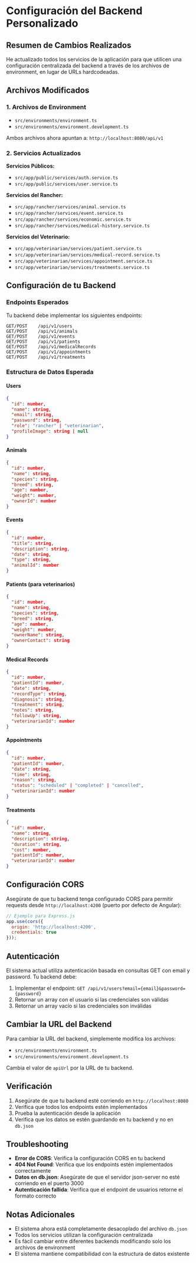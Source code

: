 # Configuración del Backend Personalizado

## Resumen de Cambios Realizados

He actualizado todos los servicios de la aplicación para que utilicen una configuración centralizada del backend a través de los archivos de environment, en lugar de URLs hardcodeadas.

## Archivos Modificados

### 1. Archivos de Environment
- `src/environments/environment.ts`
- `src/environments/environment.development.ts`

Ambos archivos ahora apuntan a: `http://localhost:8080/api/v1`

### 2. Servicios Actualizados

**Servicios Públicos:**
- `src/app/public/services/auth.service.ts`
- `src/app/public/services/user.service.ts`

**Servicios del Rancher:**
- `src/app/rancher/services/animal.service.ts`
- `src/app/rancher/services/event.service.ts`
- `src/app/rancher/services/economic.service.ts`
- `src/app/rancher/services/medical-history.service.ts`

**Servicios del Veterinario:**
- `src/app/veterinarian/services/patient.service.ts`
- `src/app/veterinarian/services/medical-record.service.ts`
- `src/app/veterinarian/services/appointment.service.ts`
- `src/app/veterinarian/services/treatments.service.ts`

## Configuración de tu Backend

### Endpoints Esperados

Tu backend debe implementar los siguientes endpoints:

```
GET/POST    /api/v1/users
GET/POST    /api/v1/animals
GET/POST    /api/v1/events
GET/POST    /api/v1/patients
GET/POST    /api/v1/medicalRecords
GET/POST    /api/v1/appointments
GET/POST    /api/v1/treatments
```

### Estructura de Datos Esperada

#### Users
```json
{
  "id": number,
  "name": string,
  "email": string,
  "password": string,
  "role": "rancher" | "veterinarian",
  "profileImage": string | null
}
```

#### Animals
```json
{
  "id": number,
  "name": string,
  "species": string,
  "breed": string,
  "age": number,
  "weight": number,
  "ownerId": number
}
```

#### Events
```json
{
  "id": number,
  "title": string,
  "description": string,
  "date": string,
  "type": string,
  "animalId": number
}
```

#### Patients (para veterinarios)
```json
{
  "id": number,
  "name": string,
  "species": string,
  "breed": string,
  "age": number,
  "weight": number,
  "ownerName": string,
  "ownerContact": string
}
```

#### Medical Records
```json
{
  "id": number,
  "patientId": number,
  "date": string,
  "recordType": string,
  "diagnosis": string,
  "treatment": string,
  "notes": string,
  "followUp": string,
  "veterinarianId": number
}
```

#### Appointments
```json
{
  "id": number,
  "patientId": number,
  "date": string,
  "time": string,
  "reason": string,
  "status": "scheduled" | "completed" | "cancelled",
  "veterinarianId": number
}
```

#### Treatments
```json
{
  "id": number,
  "name": string,
  "description": string,
  "duration": string,
  "cost": number,
  "patientId": number,
  "veterinarianId": number
}
```

## Configuración CORS

Asegúrate de que tu backend tenga configurado CORS para permitir requests desde `http://localhost:4200` (puerto por defecto de Angular):

```javascript
// Ejemplo para Express.js
app.use(cors({
  origin: 'http://localhost:4200',
  credentials: true
}));
```

## Autenticación

El sistema actual utiliza autenticación basada en consultas GET con email y password. Tu backend debe:

1. Implementar el endpoint: `GET /api/v1/users?email={email}&password={password}`
2. Retornar un array con el usuario si las credenciales son válidas
3. Retornar un array vacío si las credenciales son inválidas

## Cambiar la URL del Backend

Para cambiar la URL del backend, simplemente modifica los archivos:
- `src/environments/environment.ts`
- `src/environments/environment.development.ts`

Cambia el valor de `apiUrl` por la URL de tu backend.

## Verificación

1. Asegúrate de que tu backend esté corriendo en `http://localhost:8080`
2. Verifica que todos los endpoints estén implementados
3. Prueba la autenticación desde la aplicación
4. Verifica que los datos se estén guardando en tu backend y no en `db.json`

## Troubleshooting

- **Error de CORS**: Verifica la configuración CORS en tu backend
- **404 Not Found**: Verifica que los endpoints estén implementados correctamente
- **Datos en db.json**: Asegúrate de que el servidor json-server no esté corriendo en el puerto 3000
- **Autenticación fallida**: Verifica que el endpoint de usuarios retorne el formato correcto

## Notas Adicionales

- El sistema ahora está completamente desacoplado del archivo `db.json`
- Todos los servicios utilizan la configuración centralizada
- Es fácil cambiar entre diferentes backends modificando solo los archivos de environment
- El sistema mantiene compatibilidad con la estructura de datos existente